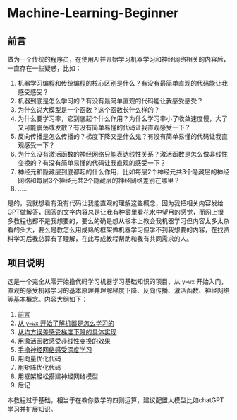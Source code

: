 # Machine-Learning-Beginner

## 前言

做为一个传统的程序员，在使用AI并开始学习机器学习和神经网络相关的内容后，一直存在一些疑惑，比如：

1. 机器学习编程和传统编程的核心区别是什么？有没有最简单直观的代码能让我感受感受？
2. 机器到底是怎么学习的？有没有最简单直观的代码能让我感受感受？
3. 为什么说大模型是一个函数？这个函数长什么样的？
4. 为什么要学习率，它到底起个什么作用？为什么学习率小了收敛速度慢，大了又可能震荡或发散？有没有简单易懂的代码让我直观感受一下？
5. 反向传播是怎么传播的？梯度下降又是什么鬼？有没有简单易懂的代码让我直观感受一下？
6. 为什么没有激活函数的神经网络只能表达线性关系？激活函数是怎么做非线性变换的？有没有简单易懂的代码让我直观的感受一下？
7. 神经元和隐藏层到底都起的什么作用，比如每层2个神经元共3个隐藏层的神经网络和每层3个神经元共2个隐藏层的神经网络差别在哪里？
8. ……

是的，我就想看有没有代码让我能直观的理解这些概念，因为我把相关内容发给GPT做解答，回答的文字内容总是让我有种雾里看花水中望月的感觉，而网上很多教程也都不是我想要的，要么的确是想从根本上教会我机器学习但内容太多太杂看的头大，要么是教怎么用成熟的框架做机器学习但学不到我想要的内容，在找资料学习后我总算有了理解，在此写成教程帮助和我有共同需求的人。

## 项目说明 

这是一个完全从零开始撸代码学习机器学习基础知识的项目，从 `y=wx` 开始入门，直观的感受机器学习的基本原理并理解梯度下降、反向传播、激活函数、神经网络等基本概念。内容大纲如下：

1. [前言](README.md)
2. [从 `y=wx` 开始了解机器是怎么学习的](ML01.ipynb)
3. [从均方误差感受梯度下降的具体实现](ML02.ipynb)
4. [用激活函数感受非线性变换的效果](ML03.ipynb)
5. [手撸神经网络感受深度学习](ML04.ipynb)
6. 用向量优化代码
7. 用矩阵优化代码
8. 用框架轻松搭建神经网络模型
9. 后记

本教程过于基础，相当于在教你数学的四则运算，建议配置大模型比如chatGPT学习并扩展知识。